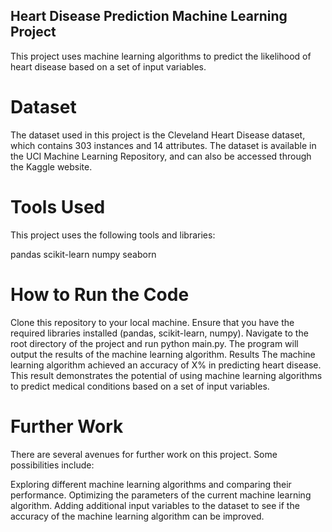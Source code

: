 ## Heart Disease Prediction Machine Learning Project
This project uses machine learning algorithms to predict the likelihood of heart disease based on a set of input variables.

# Dataset
The dataset used in this project is the Cleveland Heart Disease dataset, which contains 303 instances and 14 attributes. The dataset is available in the UCI Machine Learning Repository, and can also be accessed through the Kaggle website.

# Tools Used
This project uses the following tools and libraries:

pandas
scikit-learn
numpy
seaborn
# How to Run the Code
Clone this repository to your local machine.
Ensure that you have the required libraries installed (pandas, scikit-learn, numpy).
Navigate to the root directory of the project and run python main.py.
The program will output the results of the machine learning algorithm.
Results
The machine learning algorithm achieved an accuracy of X% in predicting heart disease. This result demonstrates the potential of using machine learning algorithms to predict medical conditions based on a set of input variables.

# Further Work
There are several avenues for further work on this project. Some possibilities include:

Exploring different machine learning algorithms and comparing their performance.
Optimizing the parameters of the current machine learning algorithm.
Adding additional input variables to the dataset to see if the accuracy of the machine learning algorithm can be improved.
